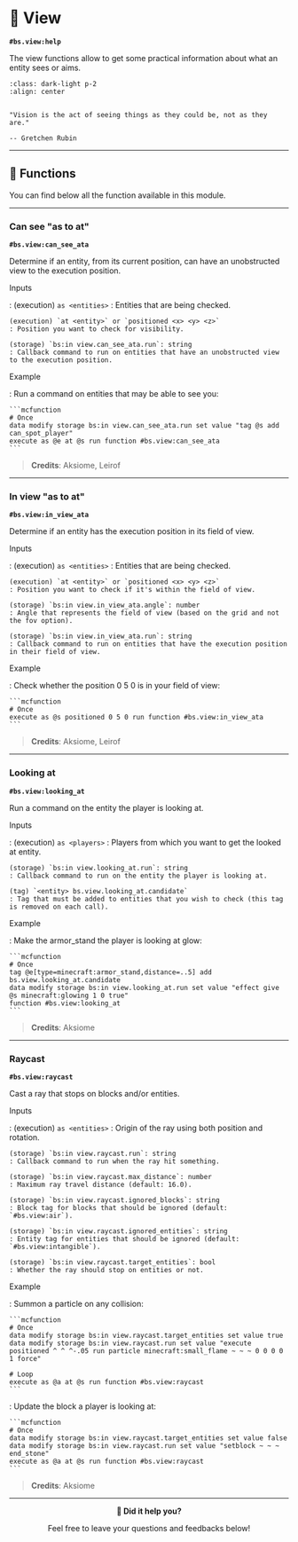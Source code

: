 # 👀 View

**`#bs.view:help`**

The view functions allow to get some practical information about what an entity sees or aims.

```{image} img/eye.png
:class: dark-light p-2
:align: center
```

```{epigraph}

"Vision is the act of seeing things as they could be, not as they are."

-- Gretchen Rubin
```

---

## 🔧 Functions

You can find below all the function available in this module.

---

### Can see "as to at"

**`#bs.view:can_see_ata`**

Determine if an entity, from its current position, can have an unobstructed view to the execution position.

Inputs

:   (execution) `as <entities>`
    : Entities that are being checked.

    (execution) `at <entity>` or `positioned <x> <y> <z>`
    : Position you want to check for visibility.

    (storage) `bs:in view.can_see_ata.run`: string
    : Callback command to run on entities that have an unobstructed view to the execution position.

Example

:   Run a command on entities that may be able to see you:

    ```mcfunction
    # Once
    data modify storage bs:in view.can_see_ata.run set value "tag @s add can_spot_player"
    execute as @e at @s run function #bs.view:can_see_ata
    ```

> **Credits**: Aksiome, Leirof

---

### In view "as to at"

**`#bs.view:in_view_ata`**

Determine if an entity has the execution position in its field of view.

Inputs

:   (execution) `as <entities>`
    : Entities that are being checked.

    (execution) `at <entity>` or `positioned <x> <y> <z>`
    : Position you want to check if it's within the field of view.

    (storage) `bs:in view.in_view_ata.angle`: number
    : Angle that represents the field of view (based on the grid and not the fov option).

    (storage) `bs:in view.in_view_ata.run`: string
    : Callback command to run on entities that have the execution position in their field of view.

Example

:   Check whether the position 0 5 0 is in your field of view:

    ```mcfunction
    # Once
    execute as @s positioned 0 5 0 run function #bs.view:in_view_ata
    ```

> **Credits**: Aksiome, Leirof

---

### Looking at

**`#bs.view:looking_at`**

Run a command on the entity the player is looking at.

Inputs

:   (execution) `as <players>`
    : Players from which you want to get the looked at entity.

    (storage) `bs:in view.looking_at.run`: string
    : Callback command to run on the entity the player is looking at.

    (tag) `<entity> bs.view.looking_at.candidate`
    : Tag that must be added to entities that you wish to check (this tag is removed on each call).


Example

:   Make the armor_stand the player is looking at glow:

    ```mcfunction
    # Once
    tag @e[type=minecraft:armor_stand,distance=..5] add bs.view.looking_at.candidate
    data modify storage bs:in view.looking_at.run set value "effect give @s minecraft:glowing 1 0 true"
    function #bs.view:looking_at
    ```

> **Credits**: Aksiome

---

### Raycast

**`#bs.view:raycast`**

Cast a ray that stops on blocks and/or entities.

Inputs

:   (execution) `as <entities>`
    : Origin of the ray using both position and rotation.

    (storage) `bs:in view.raycast.run`: string
    : Callback command to run when the ray hit something.

    (storage) `bs:in view.raycast.max_distance`: number
    : Maximum ray travel distance (default: 16.0).

    (storage) `bs:in view.raycast.ignored_blocks`: string
    : Block tag for blocks that should be ignored (default: `#bs.view:air`).

    (storage) `bs:in view.raycast.ignored_entities`: string
    : Entity tag for entities that should be ignored (default: `#bs.view:intangible`).

    (storage) `bs:in view.raycast.target_entities`: bool
    : Whether the ray should stop on entities or not.

Example

:   Summon a particle on any collision:

    ```mcfunction
    # Once
    data modify storage bs:in view.raycast.target_entities set value true
    data modify storage bs:in view.raycast.run set value "execute positioned ^ ^ ^-.05 run particle minecraft:small_flame ~ ~ ~ 0 0 0 0 1 force"

    # Loop
    execute as @a at @s run function #bs.view:raycast
    ```

:   Update the block a player is looking at:

    ```mcfunction
    # Once
    data modify storage bs:in view.raycast.target_entities set value false
    data modify storage bs:in view.raycast.run set value "setblock ~ ~ ~ end_stone"
    execute as @a at @s run function #bs.view:raycast
    ```

> **Credits**: Aksiome

---

<div align=center>

**💬 Did it help you?**

Feel free to leave your questions and feedbacks below!

</div>

<script src="https://giscus.app/client.js"
        data-repo="Gunivers/Glibs"
        data-repo-id="R_kgDOHQjqYg"
        data-category="Documentation"
        data-category-id="DIC_kwDOHQjqYs4CUQpy"
        data-mapping="title"
        data-strict="0"
        data-reactions-enabled="1"
        data-emit-metadata="0"
        data-input-position="bottom"
        data-theme="light"
        data-lang="fr"
        data-loading="lazy"
        crossorigin="anonymous"
        async>
</script>
